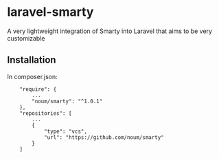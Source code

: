 # laravel-smarty
A very lightweight integration of Smarty into Laravel that aims to be very customizable

## Installation
In composer.json:
```
    "require": {
        ...
        "noum/smarty": "^1.0.1"
    },
    "repositories": [
        ...
        {
            "type": "vcs",
            "url": "https://github.com/noum/smarty"
        }
    ]
```
